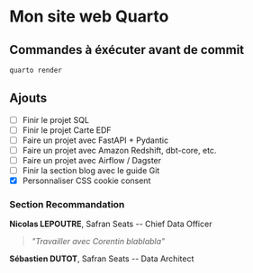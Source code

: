 # Mon site web Quarto

## Commandes à éxécuter avant de commit

```powershell
quarto render
```

## Ajouts

- [ ] Finir le projet SQL
- [ ] Finir le projet Carte EDF
- [ ] Faire un projet avec FastAPI + Pydantic
- [ ] Faire un projet avec Amazon Redshift, dbt-core, etc.
- [ ] Faire un projet avec Airflow / Dagster
- [ ] Finir la section blog avec le guide Git
- [x] Personnaliser CSS cookie consent 

### Section Recommandation

**Nicolas LEPOUTRE**, Safran Seats -- Chief Data Officer

> *"Travailler avec Corentin blablabla"*

**Sébastien DUTOT**, Safran Seats -- Data Architect